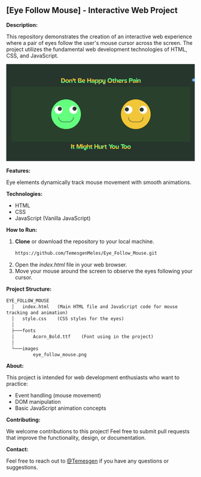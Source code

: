 ## [Eye Follow Mouse] - Interactive Web Project

**Description:**

This repository demonstrates the creation of an interactive web experience where a pair of eyes follow the user's mouse cursor across the screen. The project utilizes the fundamental web development technologies of HTML, CSS, and JavaScript.

!["alt text"](images/eye_follow_mouse.png)

**Features:**

Eye elements dynamically track mouse movement with smooth animations.

**Technologies:**

* HTML
* CSS
* JavaScript (Vanilla JavaScript)

**How to Run:**

1. **Clone** or download the repository to your local machine.
   ```bash
   https://github.com/TemesgenMeles/Eye_Follow_Mouse.git
2. Open the *_index.html_* file in your web browser.
3. Move your mouse around the screen to observe the eyes following your cursor.

**Project Structure:**
  
    EYE_FOLLOW_MOUSE
      │   index.html   (Main HTML file and JavaScript code for mouse tracking and animation)
      │   style.css    (CSS styles for the eyes)
      │
      ├───fonts
      │       Acorn_Bold.ttf    (Font using in the project)
      │
      └───images
              eye_follow_mouse.png

**About:**

This project is intended for web development enthusiasts who want to practice:
- Event handling (mouse movement)
- DOM manipulation
- Basic JavaScript animation concepts

**Contributing:**

We welcome contributions to this project! Feel free to submit pull requests that improve the functionality, design, or documentation.

**Contact:**

Feel free to reach out to [@Temesgen](mailto:temesgen12m1@gmail.com) if you have any questions or suggestions.
